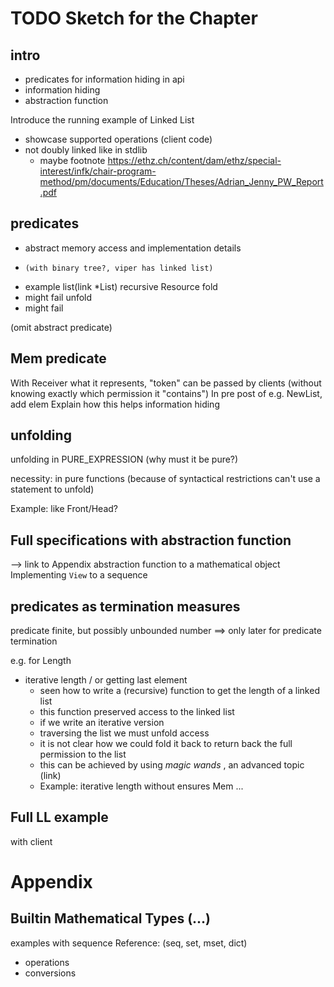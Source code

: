 # TODO Sketch for the Chapter

## intro
- predicates for information hiding in api
- information hiding 
- abstraction function

Introduce the running example of Linked List
- showcase supported operations (client code)
- not doubly linked like in stdlib
    - maybe footnote https://ethz.ch/content/dam/ethz/special-interest/infk/chair-program-method/pm/documents/Education/Theses/Adrian_Jenny_PW_Report.pdf

## predicates
  - abstract memory access and implementation details
  -     (with binary tree?, viper has linked list)
 - example list(link *List)
recursive
Resource
fold
 - might fail
unfold
 - might fail

(omit abstract predicate)

## Mem predicate
With Receiver
what it represents, "token"
can be passed by clients (without knowing exactly which permission it "contains")
In pre post of e.g. NewList, add elem
Explain how this helps information hiding

## unfolding
unfolding in PURE_EXPRESSION (why must it be pure?)

necessity: in pure functions (because of syntactical restrictions can't use a statement to unfold)

Example:  like Front/Head?

## Full specifications with abstraction function
--> link to Appendix
abstraction function to a mathematical object
Implementing `View` to a sequence 


## predicates as termination measures
predicate
finite, but possibly unbounded number ==> only later for predicate termination

e.g. for Length
- iterative length / or getting last element
  - seen how to write a (recursive) function to get the length of a linked list
  - this function preserved access to the linked list
  - if we write an iterative version
  - traversing the list we must unfold access
  - it is not clear how we could fold it back to return back the full permission to the list
  - this can be achieved by using _magic wands_ , an advanced topic (link)
  - Example: iterative length without ensures Mem ...
  
## Full LL example
  with client


# Appendix
## Builtin Mathematical Types (...)
examples with sequence
Reference: (seq, set, mset, dict)
- operations
- conversions
